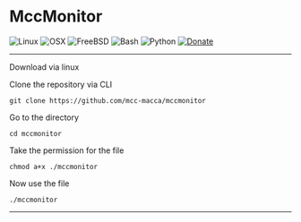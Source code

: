 # MccMonitor

![Linux](https://img.shields.io/badge/-Linux-grey?logo=linux)
![OSX](https://img.shields.io/badge/-OSX-black?logo=apple)
![FreeBSD](https://img.shields.io/badge/-FreeBSD-red?logo=freebsd)
![Bash](https://img.shields.io/badge/Bash-v4.4%5E-green?logo=GNU%20bash)
![Python](https://img.shields.io/badge/Python-v3.6%5E-orange?logo=python)
[![Donate](https://img.shields.io/badge/-Donate-yellow?logo=paypal)](https://paypal.me/maccacomputer)

*** 

Download via linux

Clone the repository via CLI
```
git clone https://github.com/mcc-macca/mccmonitor
```
Go to the directory
```
cd mccmonitor
```
Take the permission for the file
```
chmod a+x ./mccmonitor
```
Now use the file
```
./mccmonitor
```
***
